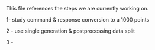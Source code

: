 This file references the steps we are currently working on.

1- study command & response conversion to a 1000 points

2 - use single generation & postprocessing data split

3 - 
